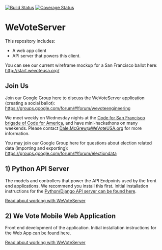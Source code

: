 [![Build Status](https://travis-ci.org/wevote/WeVoteServer.svg?branch=master)](https://travis-ci.org/wevote/WeVoteServer) [![Coverage Status](https://coveralls.io/repos/wevote/WeVoteServer/badge.svg?branch=master&service=github)](https://coveralls.io/github/wevote/WeVoteServer?branch=master)

# WeVoteServer

This repository includes:  

* A web app client  
* API server that powers this client. 

You can see our current wireframe mockup for a San Francisco ballot here:
http://start.wevoteusa.org/

## Join Us
Join our Google Group here to discuss the WeVoteServer application (creating a social ballot):
https://groups.google.com/forum/#!forum/wevoteengineering

We meet weekly on Wednesday nights at the 
[Code for San Francisco brigade of Code for America](http://www.meetup.com/Code-for-San-Francisco-Civic-Hack-Night/), 
and have mini-hackathons on many weekends. Please contact Dale.McGrew@WeVoteUSA.org for more information.

You may join our Google Group here for questions about election related data (importing and exporting):
https://groups.google.com/forum/#!forum/electiondata

## 1) Python API Server

The models and controllers that power the API Endpoints used by the front end applications. We recommend you install
this first. Initial installation instructions for the 
[Python/Django API server can be found here](README_API_INSTALL.md).

[Read about working with WeVoteServer](README_WORKING_WITH_WE_VOTE_SERVER.md)

## 2) We Vote Mobile Web Application

Front end development of the application. 
Initial installation instructions for the [Web App can be found here](README_WEB_APP_INSTALL.md).

[Read about working with WeVoteServer](README_WORKING_WITH_WE_VOTE_SERVER.md)


